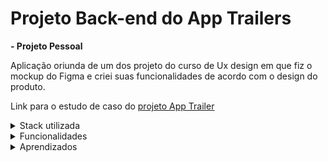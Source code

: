 # Projeto Back-end do App Trailers

**- Projeto Pessoal**

Aplicação oriunda de um dos projeto do curso de Ux design em que fiz o mockup do Figma e criei suas funcionalidades de acordo com o design do produto.

Link para o estudo de caso do [projeto App Trailer](https://ux-portfolio-pbdias.vercel.app/project/3)

<details><summary>Stack utilizada</summary>
<ul>
  <li>Node</li>
  <li>Linguagem: Javascript</li>
  <li>Mongodb Atlas, mongoose , Express</li>
  <li>Método CRUD (Create, Read, Update, Delete) e MSC (Model, Service e Controller) </li>
  <li>Cors, Bcrypt, Dotenv, JWT</li>
  <li>Documentação: Swagger</li>
</ul>
</details>

<details><summary>Funcionalidades</summary>
<ul>
   <li>Criptografar senhas</li>
   <li>Conectar com mongodb Atlas</li>
   <li>Regras de negócios com base no método CRUD</li>
   <li>Criar documentação da API</li>
</ul>
</details>

<details><summary>Aprendizados</summary>
 <ul>
  <li>Conectar com banco em nuvem</li>
  <li>Criar regras de negócio para a aplicação</li>
  <li>Criar rotas para os documentos</li>
  <li>Criar middlewares</li>
  <li>Criar documentação da API com Swagger</li>
</ul>
</details>
